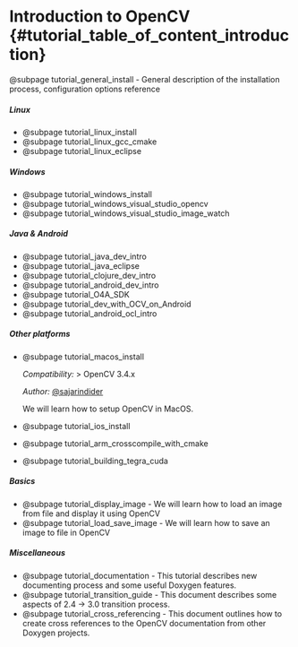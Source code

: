 Introduction to OpenCV {#tutorial_table_of_content_introduction}
======================

@subpage tutorial_general_install - General description of the installation process, configuration options reference

##### Linux
-   @subpage tutorial_linux_install
-   @subpage tutorial_linux_gcc_cmake
-   @subpage tutorial_linux_eclipse

##### Windows
-   @subpage tutorial_windows_install
-   @subpage tutorial_windows_visual_studio_opencv
-   @subpage tutorial_windows_visual_studio_image_watch

##### Java & Android
-   @subpage tutorial_java_dev_intro
-   @subpage tutorial_java_eclipse
-   @subpage tutorial_clojure_dev_intro
-   @subpage tutorial_android_dev_intro
-   @subpage tutorial_O4A_SDK
-   @subpage tutorial_dev_with_OCV_on_Android
-   @subpage tutorial_android_ocl_intro

##### Other platforms
-   @subpage tutorial_macos_install

    _Compatibility:_ \> OpenCV 3.4.x

    _Author:_ [\@sajarindider](https://github.com/sajarindider)

    We will learn how to setup OpenCV in MacOS.

-   @subpage tutorial_ios_install
-   @subpage tutorial_arm_crosscompile_with_cmake
-   @subpage tutorial_building_tegra_cuda

##### Basics
-   @subpage tutorial_display_image - We will learn how to load an image from file and display it using OpenCV
-   @subpage tutorial_load_save_image - We will learn how to save an image to file in OpenCV

##### Miscellaneous
-   @subpage tutorial_documentation - This tutorial describes new documenting process and some useful Doxygen features.
-   @subpage tutorial_transition_guide - This document describes some aspects of 2.4 -> 3.0 transition process.
-   @subpage tutorial_cross_referencing - This document outlines how to create cross references to the OpenCV documentation from other Doxygen projects.
